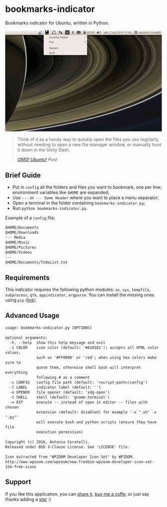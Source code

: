 # bookmarks-indicator

Bookmarks indicator for Ubuntu, written in Python.

![example][animation]

> Think of it as a handy way to quickly open the files you use regularly,
> without needing to open a new file manager window, or manually hunt it
> down in the Unity Dash.
>
> _[OMG! Ubuntu!][omgubuntu] Post_

## Brief Guide

- Put in `config` all the folders and files you want to bookmark, one per line;
  environment variables like `$HOME` are expanded;
- Use `---` or `--- Some Header` where you want to place a menu separator;
- Open a terminal in the folder containing `bookmarks-indicator.py`;
- Run `python bookmarks-indicator.py`.

Example of a `config` file:

    $HOME/Documents
    $HOME/Downloads
    --- Media
    $HOME/Music
    $HOME/Pictures
    $HOME/Videos
    ---
    $HOME/Documents/TodoList.txt

## Requirements

This indicator requires the following python modules: `os`, `sys`, `tempfile`,
`subprocess`, `gtk`, `appindicator`, `argparse`.
You can install the missing ones using `pip` ([link][pip]).

## Advanced Usage

```
usage: bookmarks-indicator.py [OPTIONS]

optional arguments:
  -h, --help  show this help message and exit
  -i COLOR    icon color (default: '#010101'); accepts all HTML color values,
              such as '#FF0000' or 'red'; when using hex colors make sure to
              quote them, otherwise shell bash will interpret everything
              following # as a comment
  -c CONFIG   config file path (default: '<script-path>/config')
  -l LABEL    indicator label (default: '')
  -o OPENER   file opener (default: 'xdg-open')
  -t SHELL    shell (default: 'gnome-terminal')
  -x EXT      execute -- instead of open in editor -- files with chosen
              extension (default: disabled) for example '-x ".sh" -x ".py"'
              will execute bash and python scripts (ensure they have file
              execution permission)

Copyright (c) 2016, Antonio Coratelli.
Released under BSD 3-Clause License. See 'LICENSE' file.

Icon extracted from "WPZOOM Developer Icon Set" by WPZOOM.
http://www.wpzoom.com/wpzoom/new-freebie-wpzoom-developer-icon-set-154-free-icons
```

## Support

If you like this application, you can [share it][support_share],
[buy me a coffe][support_paypal], or just say thanks adding a
[star][support_star] :)


[animation]: https://raw.githubusercontent.com/antoniocoratelli/bookmarks-indicator/master/res/animation.gif
[omgubuntu]: http://www.omgubuntu.co.uk/2016/09/simple-bookmarks-indicator-ubuntu-desktop
[pip]: https://wiki.python.org/moin/CheeseShopTutorial#Installing_Distributions

[support_share]:  https://www.addtoany.com/share/#url=github.com/antoniocoratelli/bookmarks-indicator
[support_star]:   https://github.com/antoniocoratelli/bookmarks-indicator/stargazers
[support_paypal]: https://www.paypal.com/cgi-bin/webscr?cmd=_s-xclick&hosted_button_id=GFD8AU9YJB36S
